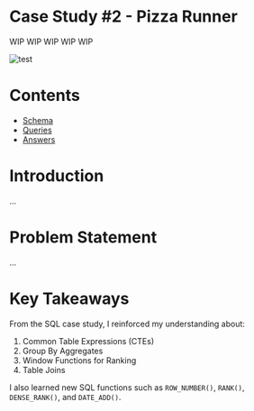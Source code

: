 # Case Study #2 - Pizza Runner

WIP WIP WIP WIP WIP


![test](98img.png)

# Contents

* [Schema]()
* [Queries]()
* [Answers]()

# Introduction

...

# Problem Statement

...

# Key Takeaways

From the SQL case study, I reinforced my understanding about:

1. Common Table Expressions (CTEs)
2. Group By Aggregates
3. Window Functions for Ranking
4. Table Joins

I also learned new SQL functions such as `ROW_NUMBER()`, `RANK()`, `DENSE_RANK()`, and `DATE_ADD()`.